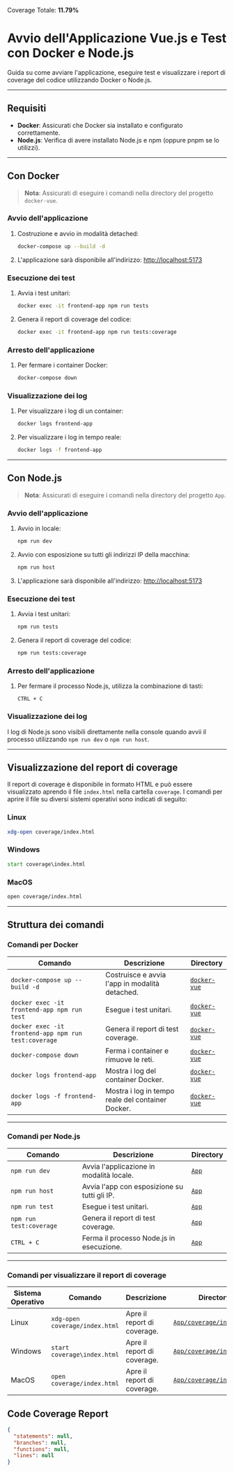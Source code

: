 <!-- COVERAGE-START -->
Coverage Totale: **11.79%**
<!-- COVERAGE-END -->

# Avvio dell'Applicazione Vue.js e Test con Docker e Node.js

Guida su come avviare l'applicazione, eseguire test e visualizzare i report di coverage del codice utilizzando Docker o Node.js.

---

## Requisiti

- **Docker**: Assicurati che Docker sia installato e configurato correttamente.
- **Node.js**: Verifica di avere installato Node.js e npm (oppure pnpm se lo utilizzi).

---

## Con Docker

> **Nota**: Assicurati di eseguire i comandi nella directory del progetto `docker-vue`.

### Avvio dell'applicazione
1. Costruzione e avvio in modalità detached:
   ```bash
   docker-compose up --build -d
   ```

2. L'applicazione sarà disponibile all'indirizzo:
   [http://localhost:5173](http://localhost:5173)

### Esecuzione dei test
1. Avvia i test unitari:
   ```bash
   docker exec -it frontend-app npm run tests
   ```

2. Genera il report di coverage del codice:
   ```bash
   docker exec -it frontend-app npm run tests:coverage
   ```

### Arresto dell'applicazione
1. Per fermare i container Docker:
   ```bash
   docker-compose down
   ```

### Visualizzazione dei log
1. Per visualizzare i log di un container:
   ```bash
   docker logs frontend-app
   ```

2. Per visualizzare i log in tempo reale:
   ```bash
   docker logs -f frontend-app
   ```

---

## Con Node.js

> **Nota**: Assicurati di eseguire i comandi nella directory del progetto `App`.

### Avvio dell'applicazione
1. Avvio in locale:
   ```bash
   npm run dev
   ```

2. Avvio con esposizione su tutti gli indirizzi IP della macchina:
   ```bash 
   npm run host
   ```

3. L'applicazione sarà disponibile all'indirizzo:
   [http://localhost:5173](http://localhost:5173)

### Esecuzione dei test
1. Avvia i test unitari:
   ```bash
   npm run tests
   ```

2. Genera il report di coverage del codice:
   ```bash
   npm run tests:coverage
   ```

### Arresto dell'applicazione
1. Per fermare il processo Node.js, utilizza la combinazione di tasti:
   ```
   CTRL + C
   ```

### Visualizzazione dei log
I log di Node.js sono visibili direttamente nella console quando avvii il processo utilizzando `npm run dev` o `npm run host`.

---

## Visualizzazione del report di coverage

Il report di coverage è disponibile in formato HTML e può essere visualizzato aprendo il file `index.html` nella cartella `coverage`. I comandi per aprire il file su diversi sistemi operativi sono indicati di seguito:

### Linux
```bash
xdg-open coverage/index.html
```

### Windows
```cmd
start coverage\index.html
```

### MacOS
```bash
open coverage/index.html
```

---

## Struttura dei comandi

### Comandi per Docker

| **Comando**                                       | **Descrizione**                                   | **Directory**                                                                 |
|---------------------------------------------------|-------------------------------------------------|-------------------------------------------------------------------------------|
| `docker-compose up --build -d`                   | Costruisce e avvia l'app in modalità detached.  | [`docker-vue`](./docker-vue)                                                 |
| `docker exec -it frontend-app npm run test`      | Esegue i test unitari.                         | [`docker-vue`](./docker-vue)                                                 |
| `docker exec -it frontend-app npm run test:coverage` | Genera il report di test coverage.            | [`docker-vue`](./docker-vue)                                                 |
| `docker-compose down`                            | Ferma i container e rimuove le reti.           | [`docker-vue`](./docker-vue)                                                 |
| `docker logs frontend-app`                       | Mostra i log del container Docker.             | [`docker-vue`](./docker-vue)                                                 |
| `docker logs -f frontend-app`                    | Mostra i log in tempo reale del container Docker. | [`docker-vue`](./docker-vue)                                               |

---

### Comandi per Node.js

| **Comando**                                       | **Descrizione**                                   | **Directory**                                                                 |
|---------------------------------------------------|-------------------------------------------------|-------------------------------------------------------------------------------|
| `npm run dev`                                    | Avvia l'applicazione in modalità locale.        | [`App`](./App)                                                       |
| `npm run host`                                   | Avvia l'app con esposizione su tutti gli IP.   | [`App`](./App)                                                       |
| `npm run test`                                   | Esegue i test unitari.                         | [`App`](./App)                                                       |
| `npm run test:coverage`                          | Genera il report di test coverage.            | [`App`](./App)                                                       |
| `CTRL + C`                                       | Ferma il processo Node.js in esecuzione.       | [`App`](./App)                                                       |

---

### Comandi per visualizzare il report di coverage

| **Sistema Operativo** | **Comando**                     | **Descrizione**                                   | **Directory**                                                                 |
|------------------------|---------------------------------|-------------------------------------------------|-------------------------------------------------------------------------------|
| Linux                 | `xdg-open coverage/index.html` | Apre il report di coverage.                     | [`App/coverage/index.html`](./App/coverage/index.html)               |
| Windows               | `start coverage\index.html`   | Apre il report di coverage.                     | [`App/coverage/index.html`](./App/coverage/index.html)               |
| MacOS                 | `open coverage/index.html`     | Apre il report di coverage.                     | [`App/coverage/index.html`](./App/coverage/index.html)               |
## Code Coverage Report
```json
{
  "statements": null,
  "branches": null,
  "functions": null,
  "lines": null
}
```
